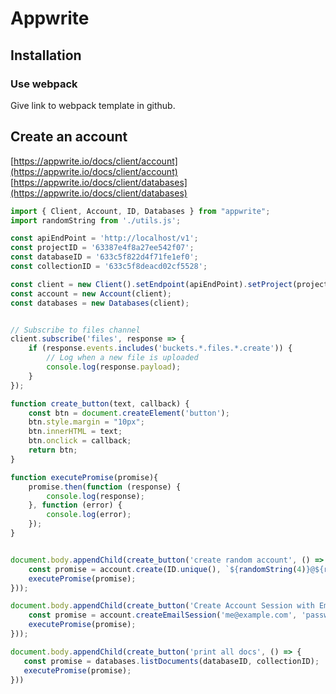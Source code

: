 # Appwrite

## Installation

### Use webpack

Give link to webpack template in github.

## Create an account

[https://appwrite.io/docs/client/account](https://appwrite.io/docs/client/account)
[https://appwrite.io/docs/client/databases](https://appwrite.io/docs/client/databases)

```javascript
import { Client, Account, ID, Databases } from "appwrite";
import randomString from './utils.js';

const apiEndPoint = 'http://localhost/v1';
const projectID = '63387e4f8a27ee542f07';
const databaseID = '633c5f822d4f71fe1ef0';
const collectionID = '633c5f8deacd02cf5528';

const client = new Client().setEndpoint(apiEndPoint).setProject(projectID);
const account = new Account(client);
const databases = new Databases(client);


// Subscribe to files channel
client.subscribe('files', response => {
    if (response.events.includes('buckets.*.files.*.create')) {
        // Log when a new file is uploaded
        console.log(response.payload);
    }
});

function create_button(text, callback) {
    const btn = document.createElement('button');
    btn.style.margin = "10px";
    btn.innerHTML = text;
    btn.onclick = callback;
    return btn;
}

function executePromise(promise){
    promise.then(function (response) {
        console.log(response);
    }, function (error) {
        console.log(error);
    });
}


document.body.appendChild(create_button('create random account', () => {
    const promise = account.create(ID.unique(), `${randomString(4)}@${randomString(7)}.${randomString(3)}`, 'password', `${randomString(4)} ${randomString(4)}`)
    executePromise(promise);
}));

document.body.appendChild(create_button('Create Account Session with Email', () => {
    const promise = account.createEmailSession('me@example.com', 'password');
    executePromise(promise);
}));

document.body.appendChild(create_button('print all docs', () => {
   const promise = databases.listDocuments(databaseID, collectionID);
   executePromise(promise);
}))
```
